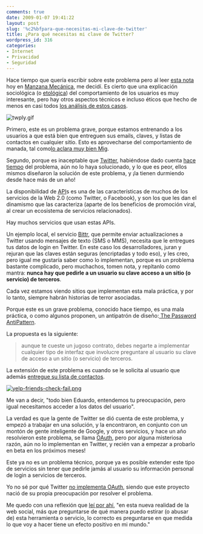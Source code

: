 ```yaml
---
comments: true
date: 2009-01-07 19:41:22
layout: post
slug: '%c2%bfpara-que-necesitas-mi-clave-de-twitter'
title: ¿Para qué necesitas mi clave de Twitter?
wordpress_id: 316
categories:
- Internet
- Privacidad
- Seguridad
---
```


Hace tiempo que quería escribir sobre este problema pero al leer [esta nota](http://www.manzanamecanica.org/2009/01/comportamiento_grupal_el_caso_de_twitterank.html) hoy en [Manzana Mecánica](http://www.manzanamecanica.org/), me decidí. Es cierto que una explicación sociológica (o [etológica](http://es.wikipedia.org/wiki/Comportamiento_animal)) del comportamiento de los usuarios es muy interesante, pero hay otros aspectos técnicos e incluso éticos que hecho de menos en casi todos [los análisis de estos casos](http://scobleizer.com/2009/01/01/twitter-spam-effective-or-idiotic/).

![twply.gif](file:///I:/documentos/blogs/lnds/La%20Naturaleza%20del%20Software%20%20Archivos%20Enero%202009_files/twply.gif)

Primero, este es un problema grave, porque estamos entrenando a los usuarios a que está bien que entreguen sus emails, claves, y listas de contactos en cualquier sitio. Esto es aprovecharse del comportamiento de manada, tal como[lo aclara muy bien Mig](http://www.manzanamecanica.org/2009/01/comportamiento_grupal_el_caso_de_twitterank.html).

Segundo, porque es inaceptable que [Twitter](http://www.twitter.com/), habiéndose dado cuenta [hace tiempo](http://code.google.com/p/twitter-api/issues/detail?id=2) del problema, aún no lo haya solucionado, y lo que es peor, ellos mismos diseñaron la solución de este problema, y ¡la tienen durmiendo desde hace más de un año!

  


La disponibilidad de [API](http://es.wikipedia.org/wiki/API)s es una de las características de muchos de los servicios de la Web 2.0 (como Twitter, o Facebook), y son los que les dan el dinamismo que las caracteriza (aparte de los beneficios de promoción viral, al crear un ecosistema de servicios relacionados).

Hay muchos servicios que usan estas APIs.

Un ejemplo local, el servicio [Bittr](http://www.bittr.org/), que permite enviar actualizaciones a Twitter usando mensajes de texto (SMS o MMS),  necesita que le entregues tus datos de login en Twitter. En este caso los desarrolladores, juran y rejuran que las claves están seguras (encriptadas y todo eso), y les creo, pero igual me gustaría saber como lo implementan, porque es un problema bastante complicado, pero muchachos, tomen nota, y repítanlo como mantra: **nunca hay que pedirle a un usuario su clave acceso a un sitio (o servicio) de terceros**.

Cada vez estamos viendo sitios que implementan esta mala práctica, y por lo tanto, siempre habrán historias de terror asociadas.

Porque este es un grave problema, conocido hace tiempo, es una mala práctica, o como algunos proponen, un antipatrón de diseño:[ The Password AntiPattern](http://adactio.com/journal/1357/).

La propuesta es la siguiente:

> aunque te cueste un jugoso contrato, debes negarte a implementar cualquier tipo de interfaz que involucre preguntare al usuario su clave de acceso a un sitio (o servicio) de terceros.

>   


La extensión de este problema es cuando se le solicita al usuario que además [entregue su lista de contactos](http://factoryjoe.com/blog/2007/12/19/public-nuisance-1-importing-your-contacts/).

  


[![yelp-friends-check-fail.png](file:///I:/documentos/blogs/lnds/La%20Naturaleza%20del%20Software%20%20Archivos%20Enero%202009_files/yelp-friends-check-fail-thumb-400x144-509.png)](http://www.lnds.net/assets_c/2009/01/yelp-friends-check-fail-509.html)

Me van a decir, "todo bien Eduardo, entendemos tu preocupación, pero igual necesitamos acceder a los datos del usuario".

La verdad es que la gente de Twitter se dió cuenta de este problema, y empezó a trabajar en una solución, y la encontraron, en conjunto con un montón de gente inteligente de Google, y otros servicios, y hace un año resolvieron este problema, se llama [OAuth](http://oauth.net/about/), pero por alguna misteriosa razón, aún no lo implementan en Twitter, y recién van a empezar a probarlo en beta en los próximos meses!

Este ya no es un problema técnico, porque ya es posible extender este tipo de servicios sin tener que pedirle jamás al usuario su información personal de login a servicios de terceros.

Yo no sé por qué Twitter [no implementa OAuth](http://helloform.com/blog/2009/01/on-twply-and-giving-out-your-twitter-password/), siendo que este proyecto nació de su propia preocupación por resolver el problema.

  


Me quedo con una reflexión que [leí por ahí](http://adactio.com/journal/1357/), "en esta nueva realidad de la web social, más que preguntarse de qué manera puedo estirar (o abusar de) esta herramienta o servicio, lo correcto es preguntarse en que medida lo que voy a hacer tiene un efecto positivo en mi mundo."



